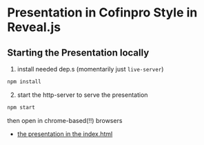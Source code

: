 # Presentation in Cofinpro Style in Reveal.js

## Starting the Presentation locally

1. install needed dep.s (momentarily just `live-server`)
  ```bash
  npm install
  ```

2. start the http-server to serve the presentation
  ```bash
  npm start
  ```

then open in chrome-based(!!) browsers

- [the presentation in the index.html](http://localhost:8088/)
